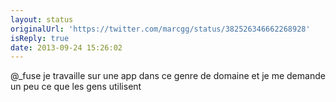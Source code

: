 ```yaml
---
layout: status
originalUrl: 'https://twitter.com/marcgg/status/382526346662268928'
isReply: true
date: 2013-09-24 15:26:02
---
```


@_fuse je travaille sur une app dans ce genre de domaine et je me demande un peu ce que les gens utilisent
